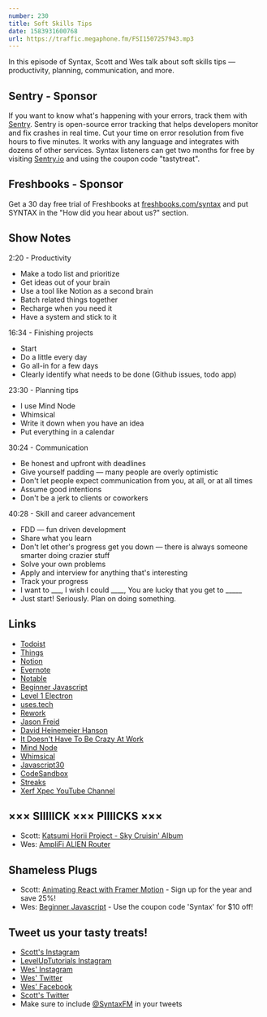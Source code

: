 ```yaml
---
number: 230
title: Soft Skills Tips
date: 1583931600768
url: https://traffic.megaphone.fm/FSI1507257943.mp3
---
```


In this episode of Syntax, Scott and Wes talk about soft skills tips — productivity, planning, communication, and more. 

## Sentry - Sponsor
If you want to know what's happening with your errors, track them with [Sentry](https://sentry.io/). Sentry is open-source error tracking that helps developers monitor and fix crashes in real time. Cut your time on error resolution from five hours to five minutes. It works with any language and integrates with dozens of other services. Syntax listeners can get two months for free by visiting [Sentry.io](https://sentry.io/) and using the coupon code "tastytreat".

## Freshbooks - Sponsor
Get a 30 day free trial of Freshbooks at [freshbooks.com/syntax](https://freshbooks.com/syntax) and put SYNTAX in the "How did you hear about us?" section.

## Show Notes

2:20 - Productivity

* Make a todo list and prioritize
* Get ideas out of your brain
* Use a tool like Notion as a second brain
* Batch related things together
* Recharge when you need it
* Have a system and stick to it

16:34 - Finishing projects

* Start
* Do a little every day
* Go all-in for a few days
* Clearly identify what needs to be done (Github issues, todo app)

23:30 - Planning tips

* I use Mind Node
* Whimsical
* Write it down when you have an idea
* Put everything in a calendar

30:24 - Communication

* Be honest and upfront with deadlines
* Give yourself padding — many people are overly optimistic
* Don't let people expect communication from you, at all, or at all times
* Assume good intentions
* Don't be a jerk to clients or coworkers

40:28 - Skill and career advancement

* FDD — fun driven development
* Share what you learn
* Don't let other's progress get you down — there is always someone smarter doing crazier stuff
* Solve your own problems
* Apply and interview for anything that's interesting
* Track your progress
* I want to ___, I wish I could ____, You are lucky that you get to _____
* Just start! Seriously. Plan on doing something.

## Links
* [Todoist](https://todoist.com/)
* [Things](https://culturedcode.com/things/)
* [Notion](https://www.notion.so/)
* [Evernote](https://evernote.com/)
* [Notable](https://notable.md/)
* [Beginner Javascript](https://beginnerjavascript.com/)
* [Level 1 Electron](https://www.leveluptutorials.com/tutorials/level-1-electron)
* [uses.tech](https://uses.tech/)
* [Rework](https://basecamp.com/books/rework)
* [Jason Freid](https://twitter.com/jasonfried)
* [David Heinemeier Hanson](https://twitter.com/dhh)
* [It Doesn't Have To Be Crazy At Work](https://basecamp.com/books/calm)
* [Mind Node](https://mindnode.com/)
* [Whimsical](https://whimsical.com/)
* [Javascript30](https://javascript30.com/)
* [CodeSandbox](https://codesandbox.io/)
* [Streaks](https://streaksapp.com/)
* [Xerf Xpec YouTube Channel](https://www.youtube.com/channel/UCkfmbKrdAH3_NHkbAZhWqIw/videos)

## ××× SIIIIICK ××× PIIIICKS ×××
* Scott: [Katsumi Horii Project - Sky Cruisin' Album](https://www.youtube.com/watch?v=ypdnSS0La7s)
* Wes: [AmpliFi ALIEN Router](https://store.amplifi.com/products/amplifi-alien)

## Shameless Plugs
* Scott: [Animating React with Framer Motion](https://www.leveluptutorials.com/pro) - Sign up for the year and save 25%!
* Wes: [Beginner Javascript](https://beginnerjavascript.com/) - Use the coupon code 'Syntax' for $10 off!

## Tweet us your tasty treats!
* [Scott's Instagram](https://www.instagram.com/stolinski/)
* [LevelUpTutorials Instagram](https://www.instagram.com/LevelUpTutorials/)
* [Wes' Instagram](https://www.instagram.com/wesbos/)
* [Wes' Twitter](https://twitter.com/wesbos)
* [Wes' Facebook](https://www.facebook.com/wesbos.developer)
* [Scott's Twitter](https://twitter.com/stolinski)
* Make sure to include [@SyntaxFM](https://twitter.com/SyntaxFM) in your tweets